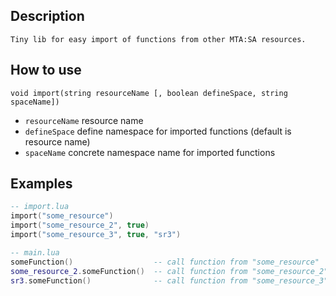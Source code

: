 ## Description

	Tiny lib for easy import of functions from other MTA:SA resources.

## How to use

`void import(string resourceName [, boolean defineSpace, string spaceName])`

- `resourceName` resource name
- `defineSpace` define namespace for imported functions (default is resource name)
- `spaceName` concrete namespace name for imported functions

## Examples

```lua
-- import.lua
import("some_resource")
import("some_resource_2", true)
import("some_resource_3", true, "sr3")

-- main.lua
someFunction()					-- call function from "some_resource"
some_resource_2.someFunction()	-- call function from "some_resource_2"
sr3.someFunction()				-- call function from "some_resource_3"
```